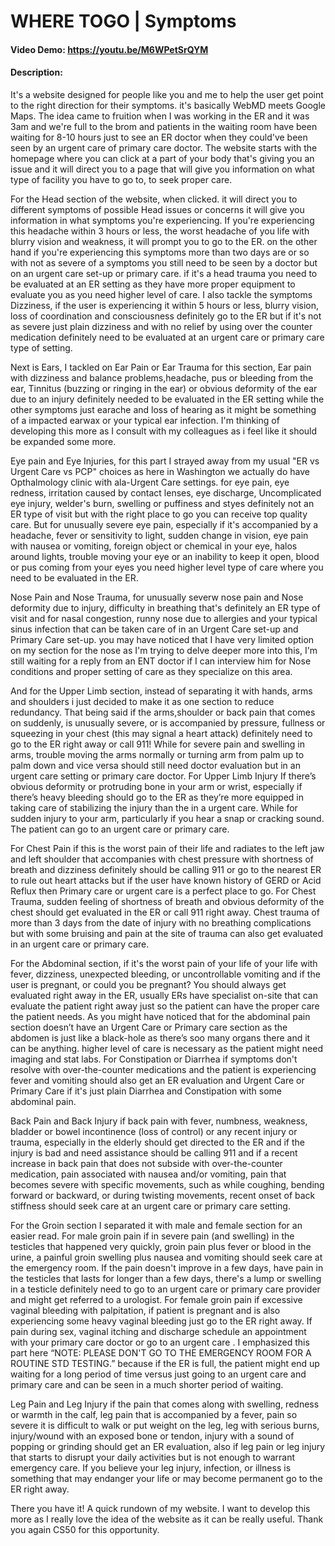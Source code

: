 # WHERE TOGO | Symptoms
#### Video Demo:  <https://youtu.be/M6WPetSrQYM>
#### Description:
It's a website designed for people like you and me to help the user get point to the right direction for their symptoms. it's basically WebMD meets Google Maps. The idea came to fruition when I was working in the ER and it was 3am and we're full to the brom and patients in the waiting room have been waiting for 8-10 hours just to see an ER doctor when they could've been seen by an urgent care of primary care doctor. The website starts with the homepage where you can click at a part of your body that's giving you an issue and it will direct you to a page that will give you information on what type of facility you have to go to, to seek proper care.

For the Head section of the website, when clicked. it will direct you to different symptoms of possible Head issues or concerns it will give you information in what symptoms you're experiencing. If you're experiencing this headache within 3 hours or less, the worst headache of you life with blurry vision and weakness, it will prompt you to go to the ER. on the other hand if you're experiencing this symptoms more than two days are or so with not as severe of a symptoms you still need to be seen by a doctor but on an urgent care set-up or primary care. if it's a head trauma you need to be evaluated at an ER setting as they have more proper equipment to evaluate you as you need higher level of care. I also tackle the symptoms Dizziness, if the user is experiencing it within 5 hours or less, blurry vision, loss of coordination and consciousness definitely go to the ER but if it's not as severe just plain dizziness and with no relief by using over the counter medication definitely need to be evaluated at an urgent care or primary care type of setting.

Next is Ears, I tackled on Ear Pain or Ear Trauma for this section, Ear pain with dizziness and balance problems,headache, pus or bleeding from the ear, Tinnitus (buzzing or ringing in the ear) or obvious deformity of the ear due to an injury definitely needed to be evaluated in the ER setting while the other symptoms just earache and loss of hearing as it might be something of a impacted earwax or your typical ear infection. I'm thinking of developing this more as I consult with my colleagues as i feel like it should be expanded some more.

Eye pain and Eye Injuries, for this part I strayed away from my usual "ER vs Urgent Care vs PCP" choices as here in Washington we actually do have Opthalmology clinic with ala-Urgent Care settings. for eye pain, eye redness, irritation caused by contact lenses, eye discharge, Uncomplicated eye injury, welder's burn, swelling or puffiness and styes definitely not an ER type of visit but with the right place to go you can receive top quality care. But for unusually severe eye pain, especially if it's accompanied by a headache, fever or sensitivity to light, sudden change in vision, eye pain with nausea or vomiting, foreign object or chemical in your eye, halos around lights, trouble moving your eye or an inability to keep it open, blood or pus coming from your eyes you need higher level type of care where you need to be evaluated in the ER.

Nose Pain and Nose Trauma, for unusually severw nose pain and Nose deformity due to injury, difficulty in breathing that's definitely an ER type of visit and for nasal congestion, runny nose due to allergies and your typical sinus infection that can be taken care of in an Urgent Care set-up and Primary Care set-up. you may have noticed that I have very limited option on my section for the nose as I'm trying to delve deeper more into this, I'm still waiting for a reply from an ENT doctor if I can interview him for Nose conditions and proper setting of care as they specialize on this area.

And for the Upper Limb section, instead of separating it with hands, arms and shoulders i just decided to make it as one section to reduce redundancy. That being said if the arms,shoulder or back pain that comes on suddenly, is unusually severe, or is accompanied by pressure, fullness or squeezing in your chest (this may signal a heart attack) definitely need to go to the ER right away or call 911! While  for severe pain and swelling in arms, trouble moving the arms normally or turning arm from palm up to palm down and vice versa should still need doctor evaluation but in an urgent care setting or primary care doctor.  For Upper Limb Injury
If there’s obvious deformity or protruding bone in your arm or wrist, especially if there’s heavy bleeding should go to the ER as they’re more equipped in taking care of stabilizing the injury than the in a urgent care. While for sudden injury to your arm, particularly if you hear a snap or cracking sound. The patient can go to an urgent care or primary care.

For Chest Pain if this is the worst pain of their life and radiates to the left jaw and left shoulder that accompanies with chest pressure with shortness of breath and dizziness definitely should be calling 911 or go to the nearest ER to rule out heart attacks but if the user have known history of GERD or Acid Reflux then Primary care or urgent care is a perfect place to go. For Chest Trauma, sudden feeling of shortness of breath and obvious deformity of the chest should get evaluated in the ER or call 911 right away. Chest trauma of more than 3 days from the date of injury with no breathing complications but with some bruising and pain at the site of trauma can  also get evaluated in an urgent care or primary care.

For the Abdominal section, if it's the worst pain of your life of your life with fever, dizziness, unexpected bleeding, or uncontrollable vomiting and if the user is pregnant, or could you be pregnant? You should always get evaluated right away in the ER, usually ERs have specialist on-site that can evaluate the patient right away just so the patient can have the proper care the patient needs. As you might have noticed that for the abdominal pain section doesn’t have an Urgent Care or Primary care section as the abdomen is just like a black-hole as there’s soo many organs there and it can be anything. higher level of care is necessary as the patient might need imaging and stat labs. For Constipation or Diarrhea if symptoms don't resolve with over-the-counter medications and the patient is experiencing fever and vomiting should also get an ER evaluation and Urgent Care or Primary Care if it's just plain Diarrhea and Constipation with some abdominal pain.

Back Pain and Back Injury if back pain with fever, numbness, weakness, bladder or bowel incontinence (loss of control) or any recent injury or trauma, especially in the elderly should get directed to the ER and if the injury is bad and need assistance should be calling 911 and if a recent increase in back pain that does not subside with over-the-counter medication, pain associated with nausea and/or vomiting, pain that becomes severe with specific movements, such as while coughing, bending forward or backward, or during twisting movements, recent onset of back stiffness should seek care at an urgent care or primary care setting.

For the Groin section I separated it with male and female section for an easier read. For male groin pain if in severe pain (and swelling) in the testicles that happened very quickly, groin pain plus fever or blood in the urine, a painful groin swelling plus nausea and vomiting should seek care at the emergency room. If the pain doesn't improve in a few days, have pain in the testicles that lasts for longer than a few days, there's a lump or swelling in a testicle definitely need to go to an urgent care or primary care provider and might get referred to a urologist. For female groin pain if excessive vaginal bleeding with palpitation, if patient is pregnant and is also experiencing some heavy vaginal bleeding just go to the ER right away. If pain during sex, vaginal itching and discharge schedule an appointment with your primary care doctor or go to an urgent care . I emphasized this part here “NOTE: PLEASE DON'T GO TO THE EMERGENCY ROOM FOR A ROUTINE STD TESTING.” because if the ER is full, the patient might end up waiting for a long period of time versus just going to an urgent care and primary care and can be seen in a much shorter period of waiting.

Leg Pain and Leg Injury if the pain that comes along with swelling, redness or warmth in the calf, leg pain that is accompanied by a fever, pain so severe it is difficult to walk or put weight on the leg, leg with serious burns, injury/wound with an exposed bone or tendon, injury with a sound of popping or grinding should get an ER evaluation, also if leg pain or leg injury that starts to disrupt your daily activities but is not enough to warrant emergency care. If you believe your leg injury, infection, or illness is something that may endanger your life or may become permanent go to the ER right away.

There you have it! A quick rundown of my website. I want to develop this more as I really love the idea of the website as it can be really useful. Thank you again CS50 for this opportunity.